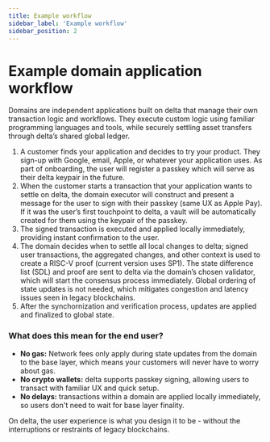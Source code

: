 ```yaml
---
title: Example workflow
sidebar_label: 'Example workflow'
sidebar_position: 2
---
```


# Example domain application workflow

Domains are independent applications built on delta that manage their own transaction logic and workflows. They execute custom logic using familiar programming languages and tools, while securely settling asset transfers through delta’s shared global ledger.

1. A customer finds your application and decides to try your product. They sign-up with Google, email, Apple, or whatever your application uses. As part of onboarding, the user will register a passkey which will serve as their delta keypair in the future.
2. When the customer starts a transaction that your application wants to settle on delta, the domain executor will construct and present a message for the user to sign with their passkey (same UX as Apple Pay). If it was the user’s first touchpoint to delta, a vault will be automatically created for them using the keypair of the passkey.
3. The signed transaction is executed and applied locally immediately, providing instant confirmation to the user.
4. The domain decides when to settle all local changes to delta; signed user transactions, the aggregated changes, and other context is used to create a RISC-V proof (current version uses SP1). The state difference list (SDL) and proof are sent to delta via the domain’s chosen validator, which will start the consensus process immediately. Global ordering of state updates is not needed, which mitigates congestion and latency issues seen in legacy blockchains.
5. After the synchornization and verification process, updates are applied and finalized to global state. 

### What does this mean for the end user?
- **No gas:** Network fees only apply during state updates from the domain to the base layer, which means your customers will never have to worry about gas.
- **No crypto wallets:** delta supports passkey signing, allowing users to transact with familiar UX and quick setup.
- **No delays:** transactions within a domain are applied locally immediately, so users don't need to wait for base layer finality.

On delta, the user experience is what you design it to be - without the interruptions or restraints of legacy blockchains.